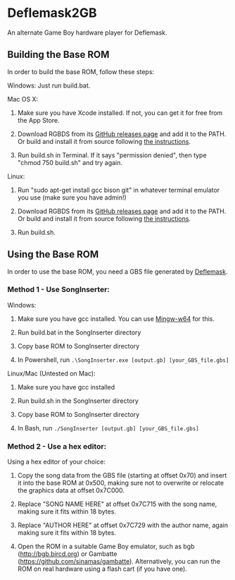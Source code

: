 # Deflemask2GB
An alternate Game Boy hardware player for Deflemask.

## Building the Base ROM
In order to build the base ROM, follow these steps:

Windows:
Just run build.bat.

Mac OS X:

1. Make sure you have Xcode installed. If not, you can get it for free from the App Store.

2. Download RGBDS from its [GitHub releases page](https://github.com/rednex/rgbds/releases) and add it to the PATH. 
   Or build and install it from source following [the instructions](https://github.com/rednex/rgbds).

3. Run build.sh in Terminal. If it says "permission denied", then type "chmod 750 build.sh" and try again.

Linux:

1. Run "sudo apt-get install gcc bison git" in whatever terminal emulator you use (make sure you have admin!)

2. Download RGBDS from its [GitHub releases page](https://github.com/rednex/rgbds/releases) and add it to the PATH. 
   Or build and install it from source following [the instructions](https://github.com/rednex/rgbds).

3. Run build.sh.

## Using the Base ROM
In order to use the base ROM, you need a GBS file generated by [Deflemask](http://www.deflemask.com).

### Method 1 - Use SongInserter:

Windows:
1. Make sure you have gcc installed. You can use [Mingw-w64](http://mingw-w64.org) for this. 

2. Run build.bat in the SongInserter directory 

3. Copy base ROM to SongInserter directory 

4. In Powershell, run `.\SongInserter.exe [output.gb] [your_GBS_file.gbs]` 

Linux/Mac (Untested on Mac): 
1. Make sure you have gcc installed 

2. Run build.sh in the SongInserter directory 

3. Copy base ROM to SongInserter directory 

4. In Bash, run `./SongInserter [output.gb] [your_GBS_file.gbs]` 

### Method 2 - Use a hex editor:

Using a hex editor of your choice:

1. Copy the song data from the GBS file (starting at offset 0x70) and insert it into the base ROM at 0x500, making sure not to overwrite or relocate the graphics data at offset 0x7C000.

2. Replace "SONG NAME HERE" at offset 0x7C715 with the song name, making sure it fits within 18 bytes.

3. Replace "AUTHOR HERE" at offset 0x7C729 with the author name, again making sure it fits within 18 bytes.

4. Open the ROM in a suitable Game Boy emulator, such as bgb (http://bgb.bircd.org) or Gambatte (https://github.com/sinamas/gambatte). Alternatively, you can run the ROM on real hardware using a flash cart (if you have one).
